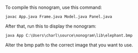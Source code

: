 To compile this nonogram, use this command:
```
javac App.java Frame.java Model.java Panel.java

```

After that, run this to display the nonogram:

```
java App C:\Users\charl\source\nonogram\lib\elephant.bmp

```

Alter the bmp path to the correct image that you want to use.